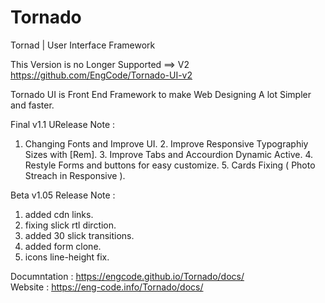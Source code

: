 # Tornado
Tornad | User Interface Framework

This Version is no Longer Supported ==> V2 https://github.com/EngCode/Tornado-UI-v2

Tornado UI is Front End Framework to make Web Designing 
A lot Simpler and faster.

Final v1.1 URelease Note : 
   1. Changing Fonts and Improve UI.
    2. Improve Responsive Typographiy Sizes with [Rem].
    3. Improve Tabs and Accourdion Dynamic Active.
    4. Restyle Forms and buttons for easy customize.
    5. Cards Fixing ( Photo Streach in Responsive ).
    
Beta v1.05 Release Note :
   1. added cdn links.
   2. fixing slick rtl dirction.
   3. added 30 slick transitions.
   4. added form clone.
   5. icons line-height fix.
   

Documntation : https://engcode.github.io/Tornado/docs/ <br>
Website : https://eng-code.info/Tornado/docs/ <br>


